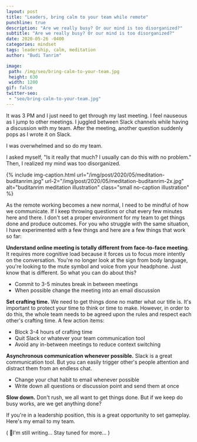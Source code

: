 ```yaml
---
layout: post
title: "Leaders, bring calm to your team while remote"
punchline: true
description: "Are we really busy? Or our mind is too disorganized?"
subtitle: "Are we really busy? Or our mind is too disorganized?"
date: 2020-05-26 -0400
categories: mindset
tags: leadership, calm, meditation
author: "Budi Tanrim"

image:
 path: /img/seo/bring-calm-to-your-team.jpg
 height: 630
 width: 1200
gif: false
twitter-seo: 
 - "seo/bring-calm-to-your-team.jpg"
---
```


It was 3 PM and I just need to get through my last meeting. I feel nauseous as I jump to other meetings. I juggled between Slack channels while having a discussion with my team. After the meeting, another question suddenly pops as I wrote it on Slack.

I was overwhelmed and so do my team.

I asked myself, "Is it really that much? I usually can do this with no problem." Then, I realized my mind was too disorganized.

{% include img-caption.html 
url="/img/post/2020/05/meditation-buditanrim.jpg" 
url-2="/img/post/2020/05/meditation-buditanrim-2x.jpg" 
alt="buditanrim meditation illustration" 
class="small no-caption illustration" %}

As the remote working becomes a new normal, I need to be mindful of how we communicate. If I keep throwing questions or chat every few minutes here and there. I don't set a proper environment for my team to get things done and produce outcomes. For you who struggle with the same situation, I have experimented with a few things and here are a few things that work so far:

**Understand online meeting is totally different from face-to-face meeting**. It requires more cognitive load because it forces us to focus more intently on the conversation. You're no longer look at the sign from body language, you're looking to the mute symbol and voice from your headphone. Just know that is different. So what you can do about this?

- Commit to 3-5 minutes break in between meetings
- When possible change the meeting into an email discussion

**Set crafting time.** We need to get things done no matter what our title is. It's important to protect your time to think or time to make. However, in order to do this, the whole team needs to be agreed upon the rules and respect each other's crafting time. A few action items:

- Block 3-4 hours of crafting time
- Quit Slack or whatever your team communication tool
- Avoid any in-between meetings to reduce context switching

**Asynchronous communication whenever possible.** Slack is a great communication tool. But you can easily trigger other's people attention and distract them from an endless chat.

- Change your chat habit to email whenever possible
- Write down all questions or discussion point and send them at once

**Slow down.** Don't rush, we all want to get things done. But if we keep do busy works, are we get anything done?

If you're in a leadership position, this is a great opportunity to set gameplay. Here's my email to my team.

( 🎹I'm still writing... Stay tuned for more... )


